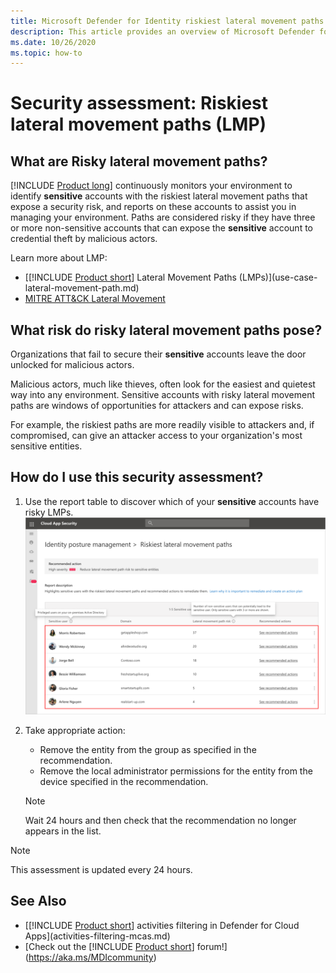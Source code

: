 ```yaml
---
title: Microsoft Defender for Identity riskiest lateral movement paths assessments
description: This article provides an overview of Microsoft Defender for Identity's sensitive entities with the riskiest lateral movement paths identity security posture assessment report.
ms.date: 10/26/2020
ms.topic: how-to
---
```


# Security assessment: Riskiest lateral movement paths (LMP)

## What are Risky lateral movement paths?

[!INCLUDE [Product long](includes/product-long.md)] continuously monitors your environment to identify **sensitive** accounts with the riskiest lateral movement paths that expose a security risk, and reports on these accounts to assist you in managing your environment. Paths are considered risky if they have three or more non-sensitive accounts that can expose the **sensitive** account to credential theft by malicious actors.

Learn more about LMP:

- [[!INCLUDE [Product short](includes/product-short.md)] Lateral Movement Paths (LMPs)](use-case-lateral-movement-path.md)
- [MITRE ATT&CK Lateral Movement](https://attack.mitre.org/tactics/TA0008/)

## What risk do risky lateral movement paths pose?

Organizations that fail to secure their **sensitive** accounts leave the door unlocked for malicious actors.

Malicious actors, much like thieves, often look for the easiest and quietest way into any environment. Sensitive accounts with risky lateral movement paths are windows of opportunities for attackers and can expose risks.

For example, the riskiest paths are more readily visible to attackers and, if compromised, can give an attacker access to your organization's most sensitive entities.

## How do I use this security assessment?

1. Use the report table to discover which of your **sensitive** accounts have risky LMPs.
    ![Review top impacted entities and create an action plan.](media/cas-isp-riskiest-lmp-1.png)
1. Take appropriate action:
    - Remove the entity from the group as specified in the recommendation.
    - Remove the local administrator permissions for the entity from the device specified in the recommendation.

    > [!NOTE]
    > Wait 24 hours and then check that the recommendation no longer appears in the list.

> [!NOTE]
> This assessment is updated every 24 hours.

## See Also

- [[!INCLUDE [Product short](includes/product-short.md)] activities filtering in Defender for Cloud Apps](activities-filtering-mcas.md)
- [Check out the [!INCLUDE [Product short](includes/product-short.md)] forum!](<https://aka.ms/MDIcommunity>)
